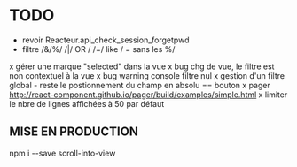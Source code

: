# TODO

- revoir Reacteur.api_check_session_forgetpwd
- filtre /&/%/ /|/ OR / /=/ like / = sans les %/ 

x gérer une marque "selected" dans la vue 
x bug chg de vue, le filtre est non contextuel à la vue
x bug warning console filtre nul
x gestion d'un filtre global - reste le postionnement du champ en absolu == bouton
x pager http://react-component.github.io/pager/build/examples/simple.html
x limiter le nbre de lignes affichées à 50 par défaut

## MISE EN PRODUCTION
npm i --save scroll-into-view
